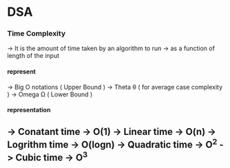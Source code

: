 # DSA

### Time Complexity
-> It is the amount of time taken by an algorithm to run
-> as a function of length of the input

#### represent
-> Big O notations ( Upper Bound )
-> Theta θ         ( for average case complexity )
-> Omega Ω         ( Lower Bound )

#### representation
-> Conatant time  -> O(1)
-> Linear time    -> O(n)
-> Logrithm time  -> O(logn)
-> Quadratic time -> O<sup>2</sup>
-> Cubic time     -> O<sup>3</sup>
-
